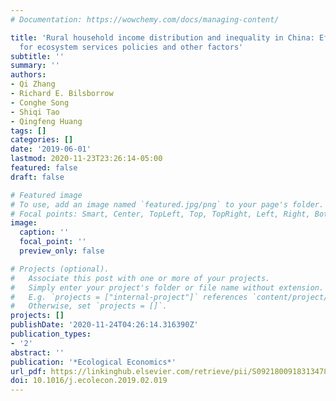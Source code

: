 ```yaml
---
# Documentation: https://wowchemy.com/docs/managing-content/

title: 'Rural household income distribution and inequality in China: Effects of payments
  for ecosystem services policies and other factors'
subtitle: ''
summary: ''
authors:
- Qi Zhang
- Richard E. Bilsborrow
- Conghe Song
- Shiqi Tao
- Qingfeng Huang
tags: []
categories: []
date: '2019-06-01'
lastmod: 2020-11-23T23:26:14-05:00
featured: false
draft: false

# Featured image
# To use, add an image named `featured.jpg/png` to your page's folder.
# Focal points: Smart, Center, TopLeft, Top, TopRight, Left, Right, BottomLeft, Bottom, BottomRight.
image:
  caption: ''
  focal_point: ''
  preview_only: false

# Projects (optional).
#   Associate this post with one or more of your projects.
#   Simply enter your project's folder or file name without extension.
#   E.g. `projects = ["internal-project"]` references `content/project/deep-learning/index.md`.
#   Otherwise, set `projects = []`.
projects: []
publishDate: '2020-11-24T04:26:14.316390Z'
publication_types:
- '2'
abstract: ''
publication: '*Ecological Economics*'
url_pdf: https://linkinghub.elsevier.com/retrieve/pii/S0921800918313478
doi: 10.1016/j.ecolecon.2019.02.019
---
```

